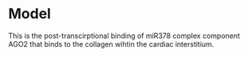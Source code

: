 # Model
This is the post-transcirptional binding of miR378 complex component AGO2 that binds to the collagen wihtin the cardiac interstitium. 
